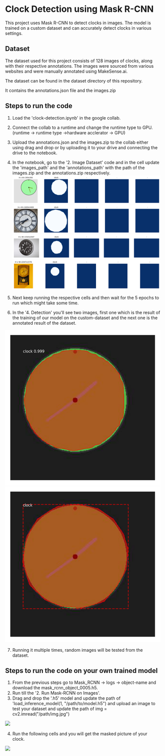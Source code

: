 <h1>Clock Detection using Mask R-CNN</h1>

This project uses Mask R-CNN to detect clocks in images. The model is trained on a custom dataset and can accurately detect clocks in various settings.

<h2>Dataset</h2>
The dataset used for this project consists of 128 images of clocks, along with their respective annotations. The images were sourced from various websites and were manually annotated using MakeSense.ai.

The dataset can be found in the dataset directory of this repository.

It contains the annotations.json file and the images.zip

<h2>Steps to run the code</h2>

1. Load the 'clock-detection.ipynb' in the google collab.
2. Connect the collab to a runtime and change the runtime type to GPU. (runtime -> runtime type ->hardware acclerator -> GPU)
3. Upload the annotations.json and the images.zip to the collab either using drag and drop or by uploading it to your drive and connecting the drive to the notebook.
4. In the notebook, go to the '2. Image Dataset' code and in the cell update the 'images_path' and the 'annotations_path' with the path of the images.zip and the annotations.zip respectively.
   ![](https://github.com/gSayak/clock_detection/blob/main/readme_images/clock_annotations.png)
   ![](https://github.com/gSayak/clock_detection/blob/main/readme_images/clock_annotations2.png)
   ![](https://github.com/gSayak/clock_detection/blob/main/readme_images/clock_annotations3.png)
   ![](https://github.com/gSayak/clock_detection/blob/main/readme_images/clock_annotations4.png)

5. Next keep running the respective cells and then wait for the 5 epochs to run which might take some time.
6. In the '4. Detection' you'll see two images, first one which is the result of the training of our model on the custom-dataset and the next one is the annotated result of the dataset.

![](https://github.com/gSayak/clock_detection/blob/main/readme_images/clock1.png)
![](https://github.com/gSayak/clock_detection/blob/main/readme_images/clock2.png)

7. Running it multiple times, random images will be tested from the dataset.

<h2>Steps to run the code on your own trained model</h2>

1. From the previous steps go to Mask_RCNN -> logs -> object-name and download the mask_rcnn_object_0005.h5.
2. Run till the '2. Run Mask-RCNN on Images'.
3. Drag and drop the '.h5' model and update the path of 'load_inference_model(1, "/path/to/model.h5") and upload an image to test your dataset and update the path of img = cv2.imread("/path/img.jpg")

![](https://github.com/gSayak/clock_detection/blob/main/readme_images/clock_test.png) 

4. Run the following cells and you will get the masked picture of your clock.

![](https://github.com/gSayak/clock_detection/blob/main/readme_images/clock_test2.png)
